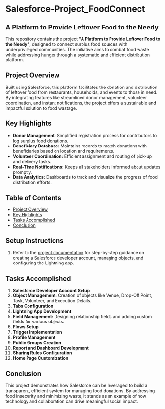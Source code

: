 # Salesforce-Project_FoodConnect

## **A Platform to Provide Leftover Food to the Needy**

This repository contains the project **"A Platform to Provide Leftover Food to the Needy"**, designed to connect surplus food sources with underprivileged communities. The initiative aims to combat food waste while addressing hunger through a systematic and efficient distribution platform.

## Project Overview
Built using Salesforce, this platform facilitates the donation and distribution of leftover food from restaurants, households, and events to those in need. By integrating features like streamlined donor management, volunteer coordination, and instant notifications, the project offers a sustainable and impactful solution to food wastage.

## Key Highlights
- **Donor Management:** Simplified registration process for contributors to log surplus food donations.
- **Beneficiary Database:** Maintains records to match donations with beneficiaries based on location and requirements.
- **Volunteer Coordination:** Efficient assignment and routing of pick-up and delivery tasks.
- **Real-Time Notifications:** Keeps all stakeholders informed about updates promptly.
- **Data Analytics:** Dashboards to track and visualize the progress of food distribution efforts.

## Table of Contents
- [Project Overview](#project-overview)
- [Key Highlights](#key-highlights)
- [Tasks Accomplished](#tasks-accomplished)
- [Conclusion](#conclusion)

## Setup Instructions
1. Refer to the [project documentation](./PROJECT_REPORT.md) for step-by-step guidance on creating a Salesforce developer account, managing objects, and configuring the Lightning app.

## Tasks Accomplished
1. **Salesforce Developer Account Setup**
2. **Object Management:** Creation of objects like Venue, Drop-Off Point, Task, Volunteer, and Execution Details.
3. **Tabs Configuration**
4. **Lightning App Development**
5. **Field Management:** Designing relationship fields and adding custom fields for various objects.
6. **Flows Setup**
7. **Trigger Implementation**
8. **Profile Management**
9. **Public Groups Creation**
10. **Report and Dashboard Development**
11. **Sharing Rules Configuration**
12. **Home Page Customization**

## Conclusion
This project demonstrates how Salesforce can be leveraged to build a transparent, efficient system for managing food donations. By addressing food insecurity and minimizing waste, it stands as an example of how technology and collaboration can drive meaningful social impact.


